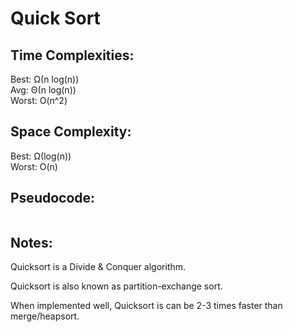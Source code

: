 # Quick Sort

## Time Complexities:
Best: Ω(n log(n))  
Avg: Θ(n log(n))  
Worst: O(n^2)  

## Space Complexity:
Best: Ω(log(n))  
Worst: O(n)

## Pseudocode:
```
``` 

## Notes:
Quicksort is a Divide & Conquer algorithm.

Quicksort is also known as partition-exchange sort.

When implemented well, Quicksort is can be 2-3 times faster than merge/heapsort.


